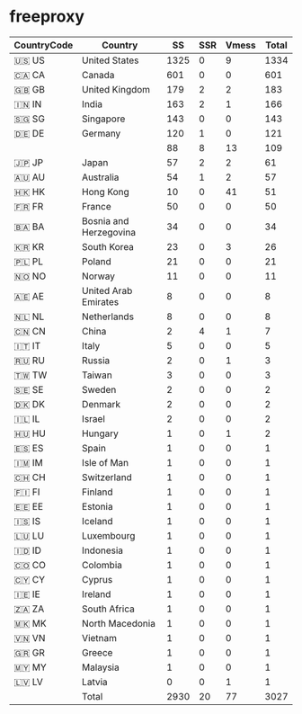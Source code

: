 # freeproxy

|CountryCode|Country|SS|SSR|Vmess|Total|
|  ----  | ----  |  ----  | ----  |  ----  | ----  |
|🇺🇸 US|United States|1325|0|9|1334|
|🇨🇦 CA|Canada|601|0|0|601|
|🇬🇧 GB|United Kingdom|179|2|2|183|
|🇮🇳 IN|India|163|2|1|166|
|🇸🇬 SG|Singapore|143|0|0|143|
|🇩🇪 DE|Germany|120|1|0|121|
| ||88|8|13|109|
|🇯🇵 JP|Japan|57|2|2|61|
|🇦🇺 AU|Australia|54|1|2|57|
|🇭🇰 HK|Hong Kong|10|0|41|51|
|🇫🇷 FR|France|50|0|0|50|
|🇧🇦 BA|Bosnia and Herzegovina|34|0|0|34|
|🇰🇷 KR|South Korea|23|0|3|26|
|🇵🇱 PL|Poland|21|0|0|21|
|🇳🇴 NO|Norway|11|0|0|11|
|🇦🇪 AE|United Arab Emirates|8|0|0|8|
|🇳🇱 NL|Netherlands|8|0|0|8|
|🇨🇳 CN|China|2|4|1|7|
|🇮🇹 IT|Italy|5|0|0|5|
|🇷🇺 RU|Russia|2|0|1|3|
|🇹🇼 TW|Taiwan|3|0|0|3|
|🇸🇪 SE|Sweden|2|0|0|2|
|🇩🇰 DK|Denmark|2|0|0|2|
|🇮🇱 IL|Israel|2|0|0|2|
|🇭🇺 HU|Hungary|1|0|1|2|
|🇪🇸 ES|Spain|1|0|0|1|
|🇮🇲 IM|Isle of Man|1|0|0|1|
|🇨🇭 CH|Switzerland|1|0|0|1|
|🇫🇮 FI|Finland|1|0|0|1|
|🇪🇪 EE|Estonia|1|0|0|1|
|🇮🇸 IS|Iceland|1|0|0|1|
|🇱🇺 LU|Luxembourg|1|0|0|1|
|🇮🇩 ID|Indonesia|1|0|0|1|
|🇨🇴 CO|Colombia|1|0|0|1|
|🇨🇾 CY|Cyprus|1|0|0|1|
|🇮🇪 IE|Ireland|1|0|0|1|
|🇿🇦 ZA|South Africa|1|0|0|1|
|🇲🇰 MK|North Macedonia|1|0|0|1|
|🇻🇳 VN|Vietnam|1|0|0|1|
|🇬🇷 GR|Greece|1|0|0|1|
|🇲🇾 MY|Malaysia|1|0|0|1|
|🇱🇻 LV|Latvia|0|0|1|1|
||Total|2930|20|77|3027|
